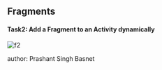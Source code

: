 <h2>Fragments</h2>
<h4>Task2: Add a Fragment to an Activity dynamically</h4>

![f2](https://user-images.githubusercontent.com/50170332/111572374-905ea080-87d0-11eb-8fbc-ba5bf793905a.gif)

author: Prashant Singh Basnet
